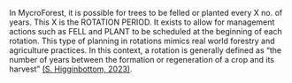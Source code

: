 In MycroForest, it is possible for trees to be felled or planted every X no. of years. This X is the ROTATION PERIOD. It exists to allow for management actions such as FELL and PLANT to be scheduled at the beginning of each rotation. This type of planning in rotations mimics real world forestry and agriculture practices. In this context, a rotation is generally defined as “the number of years between the formation or regeneration of a crop and its harvest” [(S. Higginbottom, 2023)](https://www.studocu.com/in/document/sam-higginbottom-university-of-agriculture-technology-and-sciences/agroforestry-management/rotation/27330074).